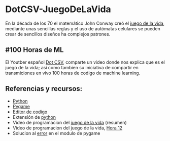 # DotCSV-JuegoDeLaVida

En la década de los 70 el matemático John Conway creó el [juego de la vida](https://es.wikipedia.org/wiki/Juego_de_la_vida), 
mediante unas sencillas reglas y el uso de autómatas celulares se pueden crear de sencillos diseños ha complejos patrones.


## #100 Horas de ML
El Youtber español [Dot CSV](https://www.youtube.com/channel/UCy5znSnfMsDwaLlROnZ7Qbg), comparte un video donde nos explica 
que es el juego de la vida; así como tambien su iniciativa de compartir en transmiciones en vivo 100 horas de codigo de machine
learning.

## Referencias y recursos:

* [Python](https://www.python.org/)
* [Pygame](https://www.pygame.org/news)
* [Editor de codigo](https://code.visualstudio.com/)
* Extensión de [python](https://marketplace.visualstudio.com/items?itemName=ms-python.python)
* Video de programacion del [juego de la vida](https://www.youtube.com/watch?v=qPtKv9fSHZY&t=1s) (resumen)
* Video de programacion del juego de la vida, [Hora 12](https://www.youtube.com/watch?v=xgZuW6Jz5dc&t=2s)
* Solucion al [error](https://stackoverflow.com/questions/50569453/why-does-it-say-that-module-pygame-has-no-init-member) en el modulo de pygame
